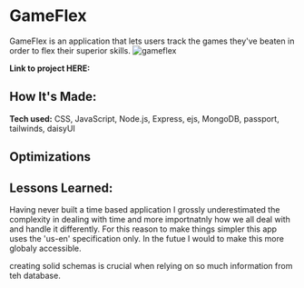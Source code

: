 # GameFlex
GameFlex is an application that lets users track the games they've beaten in order to flex their superior skills.
![gameflex](https://user-images.githubusercontent.com/102557796/193322319-3194f4f9-adb9-4fdd-9b0e-099e49e7765e.JPG)


**Link to project HERE:** 

## How It's Made:

**Tech used:** CSS, JavaScript, Node.js, Express, ejs, MongoDB, passport, tailwinds, daisyUI



## Optimizations


## Lessons Learned:

Having never built a time based application I grossly underestimated the complexity in dealing with time and more importnatnly how we all deal with and handle it differently. For this reason to make things simpler this app uses the 'us-en' specification only. In the futue I would to make this more globaly accessible. 

creating solid schemas is crucial when relying on so much information from teh database. 

